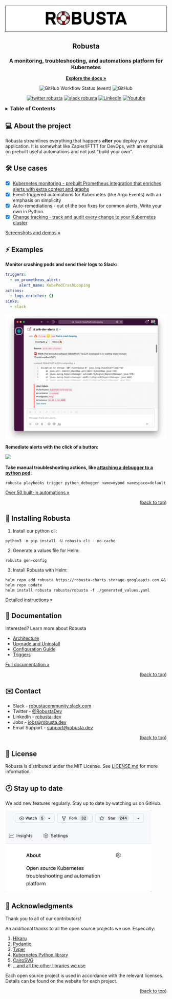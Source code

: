 <div align="center">
  <p>
    <a href="https://home.robusta.dev/" target="_blank">
        <img src="./logos/Robusta_readme.png" alt="Robusta Logo">
    </a>
</p>
  <h2>Robusta</h2>
    <h3>A monitoring, troubleshooting, and automations platform for Kubernetes</h3>
   <a href="https://docs.robusta.dev/master/"><strong>Explore the docs »</strong></a>
  <p>

  ![GitHub Workflow Status (event)](https://img.shields.io/github/workflow/status/robusta-dev/robusta/Test%20robusta%20with%20pytest?event=push&label=Build&style=flat-square)
  ![GitHub](https://img.shields.io/github/license/robusta-dev/robusta?color=orange&label=License&logoColor=Greed&style=flat-square)

  [![twitter robusta](https://img.shields.io/twitter/follow/RobustaDev?logo=twitter&color=blue&label=@RobustaDev&style=flat-square)](https://twitter.com/RobustaDev)
  [![slack robusta](https://img.shields.io/badge/Slack-Join-4A154B?style=flat-square&logo=slack&logoColor=white)](https://join.slack.com/t/robustacommunity/shared_invite/zt-10rkepc5s-FnXKvGjrBmiTkKdrgDr~wg)
 <a href="https://www.linkedin.com/company/robusta-dev/"><img alt="LinkedIn" title="LinkedIn" src="https://img.shields.io/badge/-LinkedIn-blue?style=flat-square&logo=Linkedin&logoColor=white"/></a>
  <a href="https://www.youtube.com/channel/UCeLrAOI3anJAfO3BrYVB62Q"><img alt="Youtube" title="Youtube" src="https://img.shields.io/youtube/channel/subscribers/UCeLrAOI3anJAfO3BrYVB62Q?color=%23ff0000&label=Robusta%20Dev&logo=youtube&logoColor=%23ff0000&style=flat-square"/></a>
</div>

<div id="top"></div>
<!-- TABLE OF CONTENTS -->
<details>
  <summary><h3 style="display:inline;">Table of Contents</h3></summary>
  <ol>
    <li>
      <a href="#about-the-project">About the project</a>
    </li>
    <li>
      <a href="#use-cases">Use cases</a>
    </li>
    <li><a href="#examples">Examples</a></li>
    <li><a href="#installing-robusta">Installing Robusta</a></li>
    <li><a href="#documentation">Documentation</a></li>
    <li><a href="#contact">Contact</a></li>
    <li><a href="#license">License</a></li>
    <li><a href="#stay-up-to-date">Stay up to date</a></li>
    <li><a href="#acknowledgments">Acknowledgments</a></li>
  </ol>
</details>

## 💻 About the project
Robusta streamlines everything that happens **after** you deploy your application. It is somewhat like Zapier/IFTTT for DevOps, with an emphasis on prebuilt useful automations and not just "build your own".

## 🛠️ Use cases

- [X] [Kubernetes monitoring - prebuilt Prometheus integration that enriches alerts with extra context and graphs](https://home.robusta.dev/prometheus-based-monitoring/?from=github)
- [X] Event-triggered automations for Kubernetes (like Argo Events) with an emphasis on simplicity
- [X] Auto-remediations - out of the box fixes for common alerts. Write your own in Python.
- [X] [Change tracking - track and audit every change to your Kubernetes cluster](http://home.robusta.dev/ui?from=github)

[Screenshots and demos »](http://robusta.dev/?from=github)


## ⚡ Examples

**Monitor crashing pods and send their logs to Slack:**

```yaml
triggers:
  - on_prometheus_alert:
      alert_name: KubePodCrashLooping
actions:
  - logs_enricher: {}
sinks:
  - slack
```

![](./docs/images/crash-report.png)

**Remediate alerts with the click of a button:**

![](./docs/images/alert_on_hpa_reached_limit1.png)

**Take manual troubleshooting actions, like [attaching a debugger to a python pod](https://docs.robusta.dev/master/catalog/actions/python-troubleshooting.html#python-debugger):**

```commandline
robusta playbooks trigger python_debugger name=mypod namespace=default
```

[Over 50 built-in automations »](https://docs.robusta.dev/master/catalog/actions/index.html)

<p align="right">(<a href="#top">back to top</a>)</p>

## 📒 Installing Robusta

1. Install our python cli:

```commandline
python3 -m pip install -U robusta-cli --no-cache
```

2. Generate a values file for Helm:
```commandline
robusta gen-config
```

3. Install Robusta with Helm:
```commandline
helm repo add robusta https://robusta-charts.storage.googleapis.com && helm repo update
helm install robusta robusta/robusta -f ./generated_values.yaml
```

[Detailed instructions »](https://docs.robusta.dev/master/installation.html)

<!-- <p align="right">(<a href="#top">back to top</a>)</p> -->

## 📝 Documentation
Interested? Learn more about Robusta

* [Architecture](https://docs.robusta.dev/master/architecture.html)
* [Upgrade and Uninstall](https://docs.robusta.dev/master/upgrade.html)
* [Configuration Guide](https://docs.robusta.dev/master/user-guide/configuration.html)
* [Triggers](https://docs.robusta.dev/master/catalog/triggers/index.html)

[Full documentation »](https://docs.robusta.dev/master/index.html)
<p align="right">(<a href="#top">back to top</a>)</p>


## ✉️ Contact

* Slack - [robustacommunity.slack.com](https://join.slack.com/t/robustacommunity/shared_invite/zt-10rkepc5s-FnXKvGjrBmiTkKdrgDr~wg)
* Twitter - [@RobustaDev](https://twitter.com/RobustaDev)
* LinkedIn - [robusta-dev](https://www.linkedin.com/company/robusta-dev/)
* Jobs - [jobs@robusta.dev ](mailto:jobs@robusta.dev)
* Email Support - [support@robusta.dev ](mailto:support@robusta.dev )

<p align="right">(<a href="#top">back to top</a>)</p>

## 📑 License
Robusta is distributed under the MIT License. See [LICENSE.md](https://github.com/robusta-dev/robusta/blob/master/LICENSE) for more information.


## 🕐 Stay up to date
We add new features regularly. Stay up to date by watching us on GitHub.

![](./docs/images/star-repo.gif)


## 🙏 Acknowledgments
Thank you to all of our contributors!

An additional thanks to all the open source projects we use. Especially:

1. [Hikaru](https://hikaru.readthedocs.io/)
2. [Pydantic](https://pydantic-docs.helpmanual.io/)
3. [Typer](https://typer.tiangolo.com/tutorial/options/)
4. [Kubernetes Python library](https://github.com/kubernetes-client/python/)
5. [CairoSVG](https://github.com/Kozea/CairoSVG)
6. [...and all the other libraries we use](https://github.com/robusta-dev/robusta/network/dependencies)

Each open source project is used in accordance with the relevant licenses.
Details can be found on the website for each project.
<p align="right">(<a href="#top">back to top</a>)</p>
